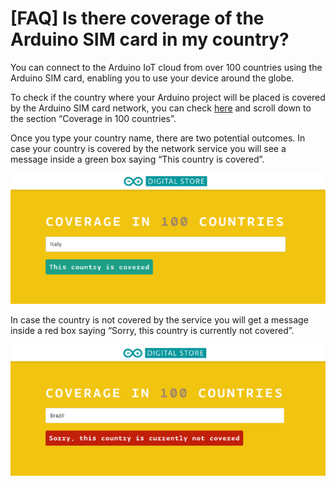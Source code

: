 # [FAQ] Is there coverage of the Arduino SIM card in my country?

You can connect to the Arduino IoT cloud from over 100 countries using the Arduino SIM card, enabling you to use your device around the globe.

To check if the country where your Arduino project will be placed is covered by the Arduino SIM card network, you can check [here](https://store.arduino.cc/digital/sim#) and scroll down to the section “Coverage in 100 countries”.

Once you type your country name, there are two potential outcomes. In case your country is covered by the network service you will see a message inside a green box saying “This country is covered”.

![](/assets/img/online/sim/countryCoverage1.png)

In case the country is not covered by the service you will get a message inside a red box saying  “Sorry, this country is currently not covered”.

![](/assets/img/online/sim/countryCoverage2.png)
